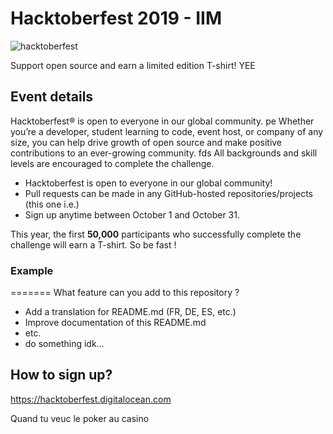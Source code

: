 # Hacktoberfest 2019 - IIM

![hacktoberfest](https://user-images.githubusercontent.com/1866496/65622596-4b382480-dfc6-11e9-9abf-29205789fb3f.png)

Support open source and earn a limited edition T-shirt! YEE

## Event details
Hacktoberfest® is open to everyone in our global community. 
pe
Whether you’re a developer, student learning to code, event host, or company of any size, you can help drive growth of open source and make positive contributions to an ever-growing community.
fds
All backgrounds and skill levels are encouraged to complete the challenge.

- Hacktoberfest is open to everyone in our global community!
- Pull requests can be made in any GitHub-hosted repositories/projects (this one i.e.)
- Sign up anytime between October 1 and October 31.

This year, the first **50,000** participants who successfully complete the challenge will earn a T-shirt. So be fast !

### Example

=======
What feature can you add to this repository ?

- Add a translation for README.md (FR, DE, ES, etc.)
- Improve documentation of this README.md
- etc. 
- do something idk...

## How to sign up?

https://hacktoberfest.digitalocean.com

Quand tu veuc le poker au casino 
